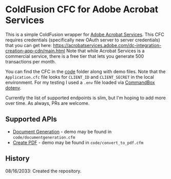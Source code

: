 # ColdFusion CFC for Adobe Acrobat Services

This is a simple ColdFusion wrapper for [Adobe Acrobat Services](https://developer.adobe.com/document-services/homepage). This CFC requires credentials (specifically new OAuth server to server credentials) that you can get here: <https://acrobatservices.adobe.com/dc-integration-creation-app-cdn/main.html> Note that while Acrobat Services is a commercial service, there is a free tier that lets you generate 500 transactions per month.

You can find the CFC in the [code](/code) folder along with demo files. Note that the `Application.cfc` file looks for `CLIENT_ID` and `CLIENT_SECRET` in the local environment. For my testing I used a `.env` file loaded via [CommandBox dotenv](https://www.forgebox.io/view/commandbox-dotenv).

Currently the list of supported endpoints is slim, but I'm hoping to add more over time. As always, PRs are welcome.

## Supported APIs

* [Document Generation](https://developer.adobe.com/document-services/apis/doc-generation/) - demo may be found in `code/documentgeneration.cfm`
* [Create PDF](https://developer.adobe.com/document-services/docs/overview/pdf-services-api/howtos/create-pdf/) - demo may be found in `code/convert_to_pdf.cfm`

## History

08/16/2033: Created the repository.